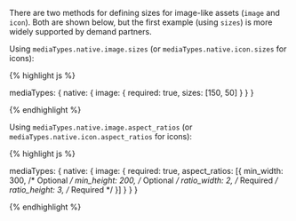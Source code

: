 There are two methods for defining sizes for image-like assets (`image` and `icon`).  Both are shown below, but the first example (using `sizes`) is more widely supported by demand partners.

Using `mediaTypes.native.image.sizes` (or `mediaTypes.native.icon.sizes` for icons):

{% highlight js %}

mediaTypes: {
    native: {
        image: {
            required: true,
            sizes: [150, 50]
        }
    }
}

{% endhighlight %}

Using `mediaTypes.native.image.aspect_ratios` (or `mediaTypes.native.icon.aspect_ratios` for icons):

{% highlight js %}

mediaTypes: {
    native: {
        image: {
            required: true,
            aspect_ratios: [{
                min_width: 300,        /* Optional */
                min_height: 200,       /* Optional */
                ratio_width: 2,        /* Required */
                ratio_height: 3,       /* Required */
         }]
        }
    }
}

{% endhighlight %}
